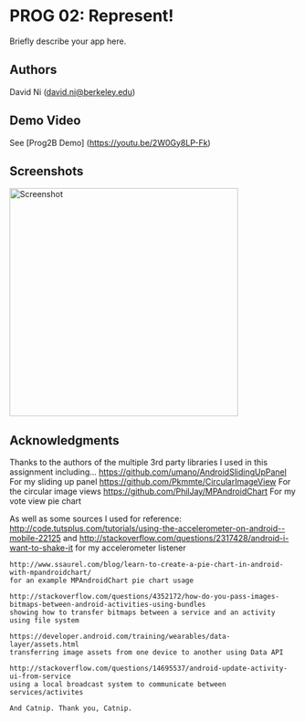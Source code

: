 # PROG 02: Represent!

Briefly describe your app here.

## Authors

David Ni ([david.ni@berkeley.edu](mailto:david.ni@berkeley.edu))

## Demo Video

See [Prog2B Demo] (https://youtu.be/2W0Gy8LP-Fk)

## Screenshots

<img src="screenshots/main.png" height="400" alt="Screenshot"/>

## Acknowledgments
Thanks to the authors of the multiple 3rd party libraries I used in this assignment including...
	https://github.com/umano/AndroidSlidingUpPanel For my sliding up panel
	https://github.com/Pkmmte/CircularImageView For the circular image views
	https://github.com/PhilJay/MPAndroidChart For my vote view pie chart
	
As well as some sources I used for reference:
	http://code.tutsplus.com/tutorials/using-the-accelerometer-on-android--mobile-22125
	and
	http://stackoverflow.com/questions/2317428/android-i-want-to-shake-it
	for my accelerometer listener
	
	http://www.ssaurel.com/blog/learn-to-create-a-pie-chart-in-android-with-mpandroidchart/
	for an example MPAndroidChart pie chart usage
	
	http://stackoverflow.com/questions/4352172/how-do-you-pass-images-bitmaps-between-android-activities-using-bundles
	showing how to transfer bitmaps between a service and an activity using file system
	
	https://developer.android.com/training/wearables/data-layer/assets.html
	transferring image assets from one device to another using Data API
	
	http://stackoverflow.com/questions/14695537/android-update-activity-ui-from-service
	using a local broadcast system to communicate between services/activites
	
	And Catnip. Thank you, Catnip.
